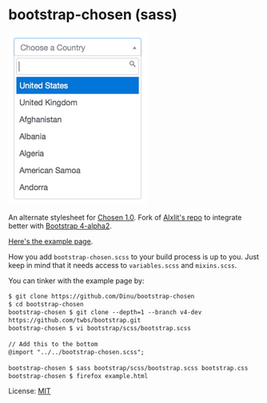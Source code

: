 # bootstrap-chosen (sass)

![](https://github.com/Dinu/bootstrap-chosen/raw/master/example.png)

An alternate stylesheet for [Chosen 1.0](http://harvesthq.github.com/chosen/). Fork of [Alxlit's repo](https://github.com/alxlit/bootstrap-chosen) to integrate better with [Bootstrap 4-alpha2](http://v4-alpha.getbootstrap.com/).

[Here's the example page](http://Dinu.github.io/bootstrap-chosen/).

How you add `bootstrap-chosen.scss` to your build process is up to you. Just keep
in mind that it needs access to `variables.scss` and `mixins.scss`.

You can tinker with the example page by:

```
$ git clone https://github.com/Dinu/bootstrap-chosen
$ cd bootstrap-chosen
bootstrap-chosen $ git clone --depth=1 --branch v4-dev https://github.com/twbs/bootstrap.git
bootstrap-chosen $ vi bootstrap/scss/bootstrap.scss

// Add this to the bottom
@import "../../bootstrap-chosen.scss";

bootstrap-chosen $ sass bootstrap/scss/bootstrap.scss bootstrap.css
bootstrap-chosen $ firefox example.html
```

License: [MIT](https://en.wikipedia.org/wiki/MIT_License)

